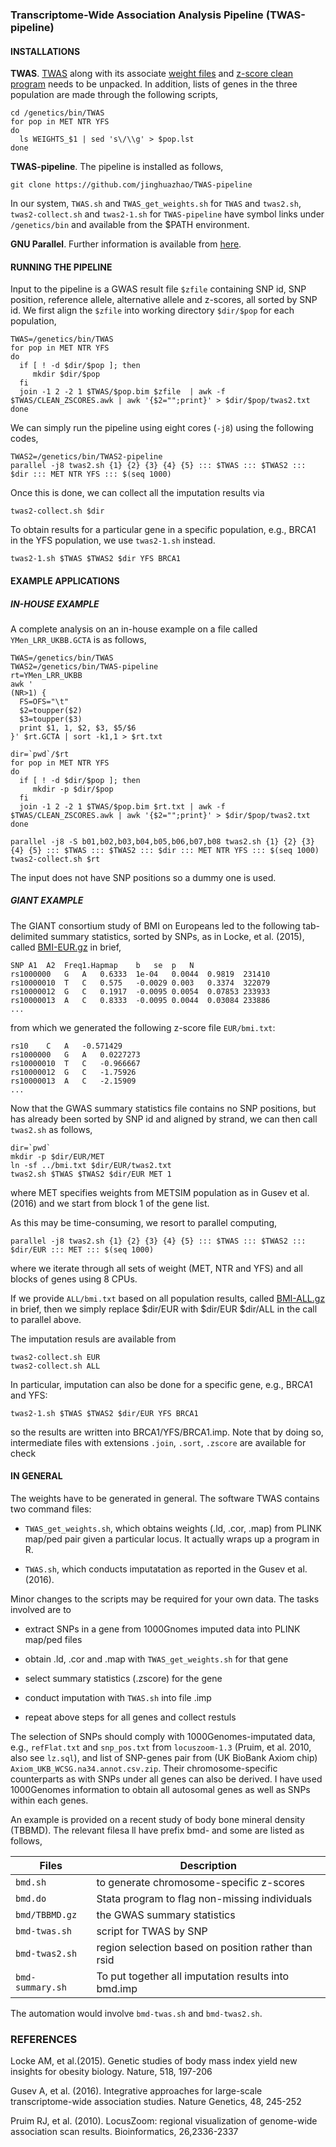 ### Transcriptome-Wide Association Analysis Pipeline (TWAS-pipeline)

#### INSTALLATIONS

**TWAS**. [TWAS](http://sashagusev.github.io/TWAS/) along with its associate [weight files](https://data.broadinstitute.org/alkesgroup/TWAS/) and [z-score clean program](https://data.broadinstitute.org/alkesgroup/TWAS/ETC/CLEAN_ZSCORES.tar.bz2) needs to be unpacked. In addition,
lists of genes in the three population are made through the following scripts,
```
cd /genetics/bin/TWAS
for pop in MET NTR YFS
do
  ls WEIGHTS_$1 | sed 's\/\\g' > $pop.lst
done
```
**TWAS-pipeline**. The pipeline is installed as follows,
```
git clone https://github.com/jinghuazhao/TWAS-pipeline
```
In our system, `TWAS.sh` and `TWAS_get_weights.sh` for `TWAS` and `twas2.sh`, `twas2-collect.sh` and `twas2-1.sh` for `TWAS-pipeline` have symbol links under `/genetics/bin` and available from the $PATH environment.

 **GNU Parallel**. Further information is available from [here](http://www.gnu.org/software/parallel/).

#### RUNNING THE PIPELINE

Input to the pipeline is a GWAS result file `$zfile` containing SNP id, SNP position, reference allele, alternative allele and z-scores, all sorted by SNP id. We first align the `$zfile` into working directory `$dir/$pop` for each population,  
```
TWAS=/genetics/bin/TWAS
for pop in MET NTR YFS
do
  if [ ! -d $dir/$pop ]; then
     mkdir $dir/$pop
  fi
  join -1 2 -2 1 $TWAS/$pop.bim $zfile  | awk -f $TWAS/CLEAN_ZSCORES.awk | awk '{$2="";print}' > $dir/$pop/twas2.txt
done
```
We can simply run the pipeline using eight cores (`-j8`) using the following codes,
```
TWAS2=/genetics/bin/TWAS2-pipeline
parallel -j8 twas2.sh {1} {2} {3} {4} {5} ::: $TWAS ::: $TWAS2 ::: $dir ::: MET NTR YFS ::: $(seq 1000) 
```
Once this is done, we can collect all the imputation results via
```
twas2-collect.sh $dir
```
To obtain results for a particular gene in a specific population, e.g., BRCA1 in the YFS population, we use `twas2-1.sh` instead.
```
twas2-1.sh $TWAS $TWAS2 $dir YFS BRCA1
```

#### EXAMPLE APPLICATIONS

##### IN-HOUSE EXAMPLE

A complete analysis on an in-house example on a file called `YMen_LRR_UKBB.GCTA` is as follows,
```
TWAS=/genetics/bin/TWAS
TWAS2=/genetics/bin/TWAS-pipeline
rt=YMen_LRR_UKBB
awk '
(NR>1) {
  FS=OFS="\t"
  $2=toupper($2)
  $3=toupper($3)
  print $1, 1, $2, $3, $5/$6
}' $rt.GCTA | sort -k1,1 > $rt.txt

dir=`pwd`/$rt
for pop in MET NTR YFS
do
  if [ ! -d $dir/$pop ]; then
     mkdir -p $dir/$pop
  fi
  join -1 2 -2 1 $TWAS/$pop.bim $rt.txt | awk -f $TWAS/CLEAN_ZSCORES.awk | awk '{$2="";print}' > $dir/$pop/twas2.txt
done

parallel -j8 -S b01,b02,b03,b04,b05,b06,b07,b08 twas2.sh {1} {2} {3} {4} {5} ::: $TWAS ::: $TWAS2 ::: $dir ::: MET NTR YFS ::: $(seq 1000)
twas2-collect.sh $rt

````
The input does not have SNP positions so a dummy one is used.

##### GIANT EXAMPLE

The GIANT consortium study of BMI on Europeans led to the following tab-delimited summary statistics, sorted by SNPs, as in Locke, et al. (2015), called 
[BMI-EUR.gz](http://www.broadinstitute.org/collaboration/giant/images/1/15/SNP_gwas_mc_merge_nogc.tbl.uniq.gz) in brief, 
```
SNP	A1	A2	Freq1.Hapmap	b	se	p	N
rs1000000	G	A	0.6333	1e-04	0.0044	0.9819	231410
rs10000010	T	C	0.575	-0.0029	0.003	0.3374	322079
rs10000012	G	C	0.1917	-0.0095	0.0054	0.07853	233933
rs10000013	A	C	0.8333	-0.0095	0.0044	0.03084	233886
...
```
from which we generated the following z-score file `EUR/bmi.txt`:
```
rs10	C	A	-0.571429
rs1000000	G	A	0.0227273
rs10000010	T	C	-0.966667
rs10000012	G	C	-1.75926
rs10000013	A	C	-2.15909
...
```
Now that the GWAS summary statistics file contains no SNP positions, but has already been sorted by SNP id and aligned by strand, we can then call `twas2.sh` as follows,
```
dir=`pwd`
mkdir -p $dir/EUR/MET
ln -sf ../bmi.txt $dir/EUR/twas2.txt
twas2.sh $TWAS $TWAS2 $dir/EUR MET 1
```
where MET specifies weights from METSIM population as in Gusev et al. (2016) and we start from block 1 of the gene list.

As this may be time-consuming, we resort to parallel computing,
```
parallel -j8 twas2.sh {1} {2} {3} {4} {5} ::: $TWAS ::: $TWAS2 ::: $dir/EUR ::: MET ::: $(seq 1000) 
```
where we iterate through all sets of weight (MET, NTR and YFS) and all blocks of genes using 8 CPUs.

If we provide `ALL/bmi.txt` based on all population results, called  [BMI-ALL.gz](http://www.broadinstitute.org/collaboration/giant/images/f/f0/All_ancestries_SNP_gwas_mc_merge_nogc.tbl.uniq.gz) in brief, then we simply replace $dir/EUR with $dir/EUR $dir/ALL in the call to parallel above.

The imputation resuls are available from
```
twas2-collect.sh EUR
twas2-collect.sh ALL
```
In particular, imputation can also be done for a specific gene, e.g., BRCA1 and YFS:
```
twas2-1.sh $TWAS $TWAS2 $dir/EUR YFS BRCA1
```
so the results are written into BRCA1/YFS/BRCA1.imp. Note that by doing so, intermediate files with extensions `.join`, `.sort`, `.zscore` are available for check

#### IN GENERAL

The weights have to be generated in general. The software TWAS contains two command files:

* `TWAS_get_weights.sh`, which obtains weights (.ld, .cor, .map) from PLINK map/ped pair given a particular locus. It actually wraps up a program in R.
                        
* `TWAS.sh`, which conducts imputatation as reported in the Gusev et al. (2016). 

Minor changes to the scripts may be required for your own data. The tasks involved are to  

* extract SNPs in a gene from 1000Gnomes imputed data into PLINK map/ped files

* obtain .ld, .cor and .map with `TWAS_get_weights.sh` for that gene

* select summary statistics (.zscore) for the gene

* conduct imputation with `TWAS.sh` into file .imp

* repeat above steps for all genes and collect restuls


The selection of SNPs should comply with 1000Genomes-imputated data, e.g., `refFlat.txt` and `snp_pos.txt` from `locuszoom-1.3` (Pruim, et al. 2010, also see `lz.sql`), and list of SNP-genes pair from (UK BioBank Axiom chip) `Axiom_UKB_WCSG.na34.annot.csv.zip`. Their chromosome-specific counterparts as with SNPs under all genes can also be derived. I have used 1000Genomes information to obtain all autosomal genes as well as SNPs within each genes.

An example is provided on a recent study of body bone mineral density (TBBMD). The relevant filesa ll have prefix bmd- and some are listed as follows,

 Files             |        Description 
-------------------|-------------------
 `bmd.sh`          |        to generate chromosome-specific z-scores 
 `bmd.do`          |        Stata program to flag non-missing individuals 
 `bmd/TBBMD.gz`    |        the GWAS summary statistics 
 `bmd-twas.sh`     |        script for TWAS by SNP
 `bmd-twas2.sh`    |        region selection based on position rather than rsid 
 `bmd-summary.sh`  |        To put together all imputation results into bmd.imp 

The automation would involve `bmd-twas.sh` and `bmd-twas2.sh`.


### REFERENCES

Locke AM, et al.(2015). Genetic studies of body mass index yield new insights for obesity biology. Nature, 518, 197-206

Gusev A, et al. (2016). Integrative approaches for large-scale transcriptome-wide association studies. Nature Genetics, 48, 245-252   

Pruim RJ, et al. (2010). LocusZoom: regional visualization of genome-wide association scan results. Bioinformatics, 26,2336-2337
